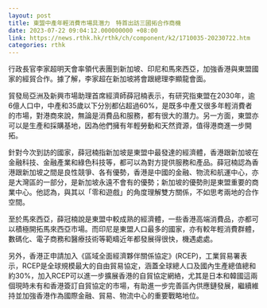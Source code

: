 ```yaml
---
layout: post
title: 東盟中產年輕消費市場具潛力　特首出訪三國拓合作商機
date: 2023-07-22 09:04:12.000000000 +08:00
link: https://news.rthk.hk/rthk/ch/component/k2/1710035-20230722.htm
categories: rthk
---
```


行政長官李家超明天會率領代表團到新加坡、印尼和馬來西亞，加強香港與東盟國家的經貿合作。據了解，李家超在新加坡將會跟總理李顯龍會面。

貿發局亞洲及新興市場助理首席經濟師薛冠楠表示，有研究指東盟在2030年，逾6億人口中，中產和35歲以下分別都佔超過60%，是既多中產又很多年輕消費者的市場，對港商來說，無論是消費品和服務，都有很大的潛力。另一方面，東盟亦可以是生產和採購基地，因為他們擁有年輕勞動和天然資源，值得港商進一步開拓。

針對今次到訪的國家，薛冠楠指新加坡是東盟中最發達的經濟體，香港跟新加坡在金融科技、金融產業和綠色科技等，都可以為對方提供服務和產品。薛冠楠認為香港跟新加坡之間是良性競爭、各有優勢，香港是中國的金融、物流和航運中心，亦是大灣區的一部分，是新加坡永遠不會有的優勢；新加坡的優勢則是東盟重要的商業中心。他認為，與其以「零和遊戲」的角度理解雙方關係，不如思考兩地的合作空間。

至於馬來西亞，薛冠楠說是東盟中較成熟的經濟體，一些香港高端消費品，亦都可以積極開拓馬來西亞市場。而印尼是東盟人口最多的國家，亦有較年輕消費群體，數碼化、電子商務和醫療技術等範疇近年都發展得很快，機遇處處。

另外，香港正申請加入《區域全面經濟夥伴關係協定》(RCEP)，工業貿易署表示，RCEP是全球規模最大的自由貿易協定，涵蓋全球總人口及國內生產總值總和約30%，加入RCEP可以進一步擴展香港的自貿協定網絡，尤其是日本和韓國這兩個現時未有和香港簽訂自貿協定的市場，有助進一步完善區內供應鏈發展，繼續維持並加強香港作為國際金融、貿易、物流中心的重要戰略地位。
